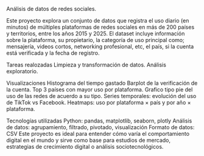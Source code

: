 Análisis de datos de redes sociales.

Este proyecto explora un conjunto de datos que registra el uso diario (en minutos) de múltiples plataformas de redes sociales en más de 200 países y territorios, entre los años 2015 y 2025. El dataset incluye información sobre la plataforma, su propietario, la categoría de uso principal como; mensajería, videos cortos, networking profesional, etc, el país, si la cuenta está verificada y la fecha de registro.

Tareas realozadas
Limpieza y transformación de datos.
Análisis exploratorio.

Visualizaciones 
Histograma del tiempo gastado
Barplot de la verificación de la cuenta.
Top 3 países con mayor uso por plataforma.
Grafico tipo pie del uso de las redes de acuerdo a su tipo.
Series temporales: evolución del uso de TikTok vs Facebook.
Heatmaps: uso por plataforma × país y por año × plataforma.


Tecnologías utilizadas
Python: pandas, matplotlib, seaborn, plotly
Análisis de datos: agrupamiento, filtrado, pivotado, visualización
Formato de datos: CSV
Este proyecto es ideal para entender cómo varía el comportamiento digital en el mundo y sirve como base para estudios de mercado, estrategias de crecimiento digital o análisis sociotecnológicos.
